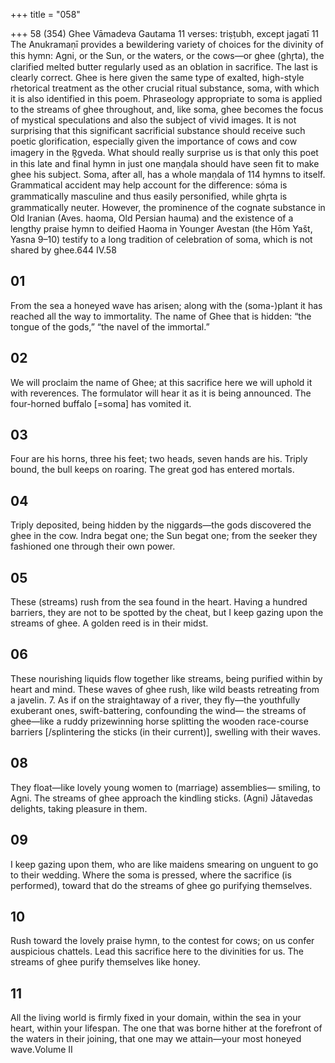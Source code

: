 +++
title = "058"

+++
58 (354)
Ghee
Vāmadeva Gautama
11 verses: triṣṭubh, except jagatī 11
The Anukramaṇī provides a bewildering variety of choices for the divinity of this  hymn: Agni, or the Sun, or the waters, or the cows—or ghee (ghr̥ta), the clarified  melted butter regularly used as an oblation in sacrifice. The last is clearly correct.
Ghee is here given the same type of exalted, high-style rhetorical treatment as  the other crucial ritual substance, soma, with which it is also identified in this poem.  Phraseology appropriate to soma is applied to the streams of ghee throughout, and,  like soma, ghee becomes the focus of mystical speculations and also the subject of  vivid images. It is not surprising that this significant sacrificial substance should  receive such poetic glorification, especially given the importance of cows and cow  imagery in the R̥gveda.
What should really surprise us is that only this poet in this late and final hymn in  just one maṇḍala should have seen fit to make ghee his subject. Soma, after all, has a  whole maṇḍala of 114 hymns to itself. Grammatical accident may help account for  the difference: sóma is grammatically masculine and thus easily personified, while  ghr̥ta is grammatically neuter. However, the prominence of the cognate substance in  Old Iranian (Aves. haoma, Old Persian hauma) and the existence of a lengthy praise  hymn to deified Haoma in Younger Avestan (the Hōm Yašt, Yasna 9–10) testify to  a long tradition of celebration of soma, which is not shared by ghee.644 IV.58
## 01
From the sea a honeyed wave has arisen; along with the (soma-)plant it  has reached all the way to immortality.
The name of Ghee that is hidden: “the tongue of the gods,” “the navel  of the immortal.”
## 02
We will proclaim the name of Ghee; at this sacrifice here we will uphold  it with reverences.
The formulator will hear it as it is being announced. The four-horned  buffalo [=soma] has vomited it.
## 03
Four are his horns, three his feet; two heads, seven hands are his. Triply bound, the bull keeps on roaring. The great god has entered  mortals.
## 04
Triply deposited, being hidden by the niggards—the gods discovered the  ghee in the cow.
Indra begat one; the Sun begat one; from the seeker they fashioned one  through their own power.
## 05
These (streams) rush from the sea found in the heart. Having a hundred  barriers, they are not to be spotted by the cheat,
but I keep gazing upon the streams of ghee. A golden reed is in  their midst.
## 06
These nourishing liquids flow together like streams, being purified  within by heart and mind.
These waves of ghee rush, like wild beasts retreating from a javelin. 7. As if on the straightaway of a river, they fly—the youthfully exuberant  ones, swift-battering, confounding the wind—
the streams of ghee—like a ruddy prizewinning horse splitting
the wooden race-course barriers [/splintering the sticks (in their  current)], swelling with their waves.
## 08
They float—like lovely young women to (marriage) assemblies— smiling, to Agni.
The streams of ghee approach the kindling sticks. (Agni) Jātavedas  delights, taking pleasure in them.
## 09
I keep gazing upon them, who are like maidens smearing on unguent to  go to their wedding.
Where the soma is pressed, where the sacrifice (is performed), toward  that do the streams of ghee go purifying themselves.
## 10
Rush toward the lovely praise hymn, to the contest for cows; on us  confer auspicious chattels.
Lead this sacrifice here to the divinities for us. The streams of ghee  purify themselves like honey.
## 11
All the living world is firmly fixed in your domain, within the sea in  your heart, within your lifespan.
The one that was borne hither at the forefront of the waters in their  joining, that one may we attain—your most honeyed wave.Volume II
